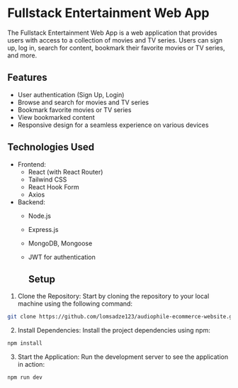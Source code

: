 # Fullstack Entertainment Web App

The Fullstack Entertainment Web App is a web application that provides users with access to a collection of movies and TV series. Users can sign up, log in, search for content, bookmark their favorite movies or TV series, and more.

## Features
- User authentication (Sign Up, Login)
- Browse and search for movies and TV series
- Bookmark favorite movies or TV series
- View bookmarked content
- Responsive design for a seamless experience on various devices

## Technologies Used
- Frontend:
  - React (with React Router)
  - Tailwind CSS
  - React Hook Form
  - Axios
- Backend:
  - Node.js
  - Express.js
  - MongoDB, Mongoose
  - JWT for authentication
 
    ## Setup

1. Clone the Repository: Start by cloning the repository to your local machine using the following command:

```bash
git clone https://github.com/lomsadze123/audiophile-ecommerce-website.git
```

2. Install Dependencies: Install the project dependencies using npm:

```bash
npm install
```

3. Start the Application: Run the development server to see the application in action:

```bash
npm run dev
```

